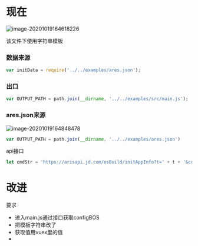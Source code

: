 # 现在

![image-20201019164618226](D:\workspace\notebook\work\static\Untitled\image-20201019164618226.png)

该文件下使用字符串模板



### 数据来源

```js
var initData = require('../../examples/ares.json');
```

###  出口

```js
var OUTPUT_PATH = path.join(__dirname, '../../examples/src/main.js');
```

### ares.json来源

![image-20201019164848478](D:\workspace\notebook\work\static\Untitled\image-20201019164848478.png)

```js
var OUTPUT_PATH = path.join(__dirname, '../../examples/ares.json')
```

api接口

```js
let cmdStr = 'https://arisapi.jd.com/osBuild/initAppInfo?t=' + t + '&code=' + code + '&status=1&appId=' + appId
```

# 改进

要求

- 进入main.js通过接口获取configBOS
- 把模板字符串改了
- 获取值用vuex里的值
- 